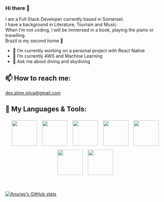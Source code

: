 ### Hi there 👋

I am a Full Stack Developer currently based in Somerset.<br>
I have a background in Literature, Tourism and Music.<br>
When I'm not coding, I will be immersed in a book, playing the piano or travelling. <br>
Brazil is my second home 🌴 <br>

- 🔭 I’m currently working on a personal project with React Native
- 🌱 I’m currently AWS and Machine Learning
- 💬 Ask me about diving and skydiving

## 📫 How to reach me:

<dev.aline.silva@gmail.com>

## 🚀 My Languages & Tools:

<p align="center">
<img src="https://fedojo.com/wp-content/uploads/2019/03/logo-javascript-png-html-code-allows-to-embed-javascript-logo-in-your-website-587.png" height="80" style="vertical-align:top; margin:6px"/>
<img src="https://encrypted-tbn0.gstatic.com/images?q=tbn:ANd9GcSB7FFCrkZL139R_Sa41BlRZd2nxg3g47fioc21sqf2gc4yatb8Q1rOMdUWZwYLEz5CP-A&usqp=CAU" height="80" style="vertical-align:top; margin:6px" />
<img src="https://encrypted-tbn0.gstatic.com/images?q=tbn:ANd9GcTfZxVauwvK9ORMtJaQf1oRvmaZhAHhx3feXyaleyiYd3Q3BnFrtqAvkN9K2F069mfwEFQ&usqp=CAU"  height="80" style="vertical-align:top; margin:6px"/>
<img src="https://miro.medium.com/max/1400/1*XP-mZOrIqX7OsFInN2ngRQ.png" height="80" style="vertical-align:top; margin:6px"/>
<img src="https://g.foolcdn.com/art/companylogos/square/mdb.png" height="80" style="vertical-align:top; margin:6px" />
<img src="https://redux.js.org/img/redux-logo-landscape.png" height="80" style="vertical-align:top; margin:6px"/>
<img src="https://ahana.io/wp-content/uploads/2021/04/postgresql-logo.png" height="80" style="vertical-align:top; margin:6px"/>
</p>
<br>

[![Anurag's GitHub stats](https://github-readme-stats.vercel.app/api?username=lisiesu&theme=discord_old_blurple&show_icons=true)](https://github.com/anuraghazra/github-readme-stats)
